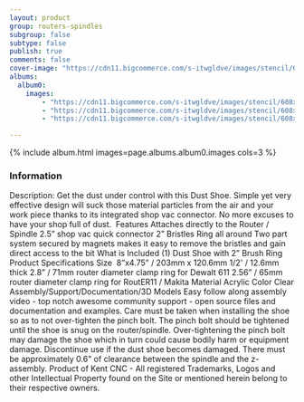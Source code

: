 ```yaml
---
layout: product
group: routers-spindles
subgroup: false
subtype: false
publish: true
comments: false
cover-image: "https://cdn11.bigcommerce.com/s-itwgldve/images/stencil/608x608/products/4052/8679/Profile_Pic__57710.1550178273.png__54729.1675310614.jpg?c=2"
albums:
  album0:
    images:
        - "https://cdn11.bigcommerce.com/s-itwgldve/images/stencil/608x608/products/4052/8679/Profile_Pic__57710.1550178273.png__54729.1675310614.jpg?c=2"
        - "https://cdn11.bigcommerce.com/s-itwgldve/images/stencil/608x608/products/4052/8122/RoutER11_with_Dust_Shoe__90218.1675310614.png?c=2"
        - "https://cdn11.bigcommerce.com/s-itwgldve/images/stencil/608x608/products/4052/8115/Dust_shoe_1__99370.1550178263.png-2__14097.1675310614.jpg?c=2"

---
```


{% include album.html images=page.albums.album0.images cols=3 %}

### Information

Description:
 Get the dust under control with this Dust Shoe. Simple yet very effective design will suck those material particles from the air and your work piece thanks to its integrated shop vac connector. No more excuses to have your shop full of dust.  Features  Attaches directly to the Router / Spindle 2.5” shop vac quick connector  2” Bristles Ring all around Two part system secured by magnets makes it easy to remove the bristles and gain direct access to the bit  What is Included  (1) Dust Shoe with 2” Brush Ring  Product Specifications  Size  8”x4.75” / 203mm x 120.6mm 1/2\' / 12.6mm thick 2.8” / 71mm router diameter clamp ring for Dewalt 611 2.56” / 65mm router diameter clamp ring for RoutER11 / Makita Material Acrylic  Color Clear Assembly/Support/Documentation/3D Models   Easy follow along assembly video - top notch awesome community support - open source files and documentation and examples.  Care must be taken when installing the shoe so as to not over-tighten the pinch bolt. The pinch bolt should be tightened until the shoe is snug on the router/spindle. Over-tightening the pinch bolt may damage the shoe which in turn could cause bodily harm or equipment damage. Discontinue use if the dust shoe becomes damaged. There must be approximately 0.6" of clearance between the spindle and the z-assembly. Product of Kent CNC - All registered Trademarks, Logos and other Intellectual Property found on the Site or mentioned herein belong to their respective owners.  

